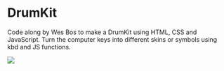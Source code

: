 # DrumKit

Code along by Wes Bos to make a DrumKit using HTML, CSS and JavaScript.  Turn the computer keys into different skins or symbols using kbd and JS functions.  
  
  ![]("images/finalProject.jpg")
